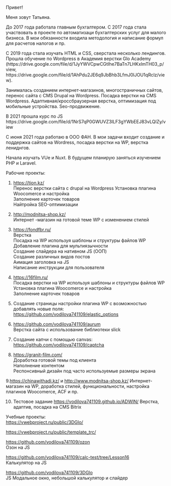 
Привет!
<p>Меня зовут Татьяна. </p>
<p>До 2017 года работала главным бухгалтером. С 2017 года стала участвовать в проекте по автоматизаци бухгалтерских услуг для малого бизнеса. В мои обязанности входила методология и написание формул для расчетов налогов и пр.</p>
<p>С 2019 года стала изучать НТML и СSS, сверстала несколько лендингов. Прошла обучение по Wordpress в Академия верстки Glo Academy (https://drive.google.com/file/d/1JyYWVCpwCGtIhe7BaTn7LHKxlmTH03_p/view,  <br> https://drive.google.com/file/d/1AhPdu2JE6q9JbBhb3LfmJ0lJOU1qRclz/view).</p>  
<p>Занималась созданиeм интернет-магазинов, многостраничных сайтов, перенос сайта с CMS Drupal на Wordpress. Посадка верстки на CMS Wordpress. Адаптивная/кроссбраузерная верстка, оптимизация под мобильные устройства. Seo-продвижение.</p>
<p>В 2021 прошла курс по JS https://drive.google.com/file/d/1NrS7qP0GWUVZ3ILF3gYWbEEJ83vLQIZy/view </p>
<p>С июня 2021 года работаю в ООО ФАН. В мои задачи входит создание и поддержка сайтов на Wordress, посадка верстки на WP, верстка лениднгов.</p>
<p>Начала изучать VUe и Nuxt. В будущем планирую заняться изучением PHP и Laravel.</p>
Рабочие проекты: <br>

1. https://tion.kz/ <br>
  Перенос верстки сайта с drupal на Wordpress
  Установка плагина Woocomerce и настройка <br>
  Заполнение карточек товаров  <br>
  Найтройка SEO-оптимизации <br>

2. http://modnitsa-shop.kz/ </br>
Интернет -магазин на готовой теме WP с изменением стилей <br> 

3. https://fondfbr.ru/ <br>
Верстка <br>
Посадка на WP используя шаблоны и структуры файлов WP <br>
Добавление плагина для мультиязычности <br>
Создание слайдера на нативном JS (ООП) <br>
Создание различных видов постов <br>
Аимация заголовка на JS <br>
Написание инструкции для пользователя <br>

4. https://16film.ru/ <br>
Посадка верстки на WP используя шаблоны и структуры файлов WP <br>
Установка плагина Woocomerce и настройка <br>
Заполнение карточек товаров  <br>

5. Создание страницы настройки плагина WP с возможностью добавлять новые поля: <br>
https://github.com/vodilova741109/elastic_options <br>

6. https://github.com/vodilova741109/aurum  
Верстка сайта с использование библиотеки slick <br>

7. Создание капчи  с помощью canvas: <br>
https://github.com/vodilova741109/captcha <br>

8. https://granit-film.com/ <br>
Доработка готовой темы под клиента <br>
Наполнение контентом <br>
Респонсивный дизайн под часто используемые размеры экрана <br>

9.https://chinawithadi.kz/  и http://www.modnitsa-shop.kz/
Интернет-магазин на WP, доработка стилей, функциональности, 
настройка плагинов Woocomerce, ACF и пр.

10. Tecтовое задание https://vodilova741109.github.io/ADWIN/
Верстка, адаптив, посадка на CMS Bitrix

Учебные проекты:<br>
https://vwebproject.ru/public/3DGlo/

https://vwebproject.ru/public/template_trc/


https://github.com/vodilova741109/ozon <br>
Озон на JS <br>

https://github.com/vodilova741109/calc-test/tree/Lesson16 <br>
Калькулятор на JS <br>

https://github.com/vodilova741109/3DGlo <br>
JS Модальное окно, небольшой калькулятор и слайдер <br>








<!--
**vodilova741109/vodilova741109** is a ✨ _special_ ✨ repository because its `README.md` (this file) appears on your GitHub profile.

Here are some ideas to get you started:

- 🔭 I’m currently working on ...
- 🌱 I’m currently learning ...
- 👯 I’m looking to collaborate on ...
- 🤔 I’m looking for help with ...
- 💬 Ask me about ...
- 📫 How to reach me: ...
- 😄 Pronouns: ...
- ⚡ Fun fact: ...
-->
